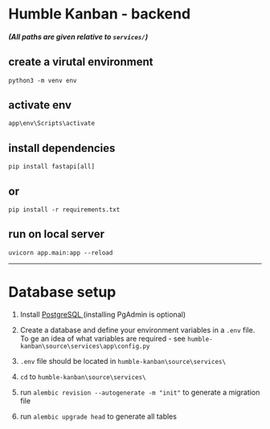 # Humble Kanban - backend

##### (All paths are given relative to `services/`)

## create a virutal environment
`python3 -m venv env`

## activate env
`app\env\Scripts\activate`

## install dependencies
`pip install fastapi[all]`

## or
`pip install -r requirements.txt`

## run on local server
`uvicorn app.main:app --reload`

---
# Database setup
1. Install [PostgreSQL ](https://www.postgresql.org/download/) (installing PgAdmin is optional)


2. Create a database and define your environment variables in a `.env` file. To ge an idea of what variables are required - see `humble-kanban\source\services\app\config.py` 

3. `.env` file should be located in `humble-kanban\source\services\`

4. `cd` to `humble-kanban\source\services\`

5. run `alembic revision --autogenerate -m "init"` to generate a migration file

6. run `alembic upgrade head` to generate all tables
